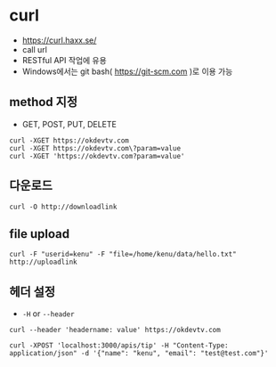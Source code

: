 # curl
* https://curl.haxx.se/
* call url
* RESTful API 작업에 유용
* Windows에서는 git bash( https://git-scm.com )로 이용 가능

## method 지정
* GET, POST, PUT, DELETE
```
curl -XGET https://okdevtv.com
curl -XGET https://okdevtv.com\?param=value
curl -XGET 'https://okdevtv.com?param=value'
```

## 다운로드
```
curl -O http://downloadlink
```

## file upload
```
curl -F "userid=kenu" -F "file=/home/kenu/data/hello.txt" http://uploadlink
```

## 헤더 설정
* `-H` or `--header`

```
curl --header 'headername: value' https://okdevtv.com

curl -XPOST 'localhost:3000/apis/tip' -H "Content-Type: application/json" -d '{"name": "kenu", "email": "test@test.com"}'
```
